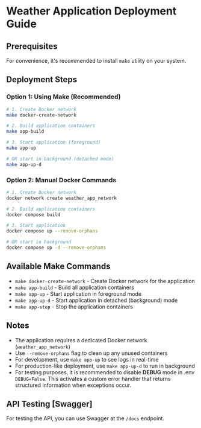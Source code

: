 # Weather Application Deployment Guide

## Prerequisites

For convenience, it's recommended to install `make` utility on your system.

## Deployment Steps

### Option 1: Using Make (Recommended)

```bash
# 1. Create Docker network
make docker-create-network

# 2. Build application containers
make app-build

# 3. Start application (foreground)
make app-up

# OR start in background (detached mode)
make app-up-d
```

### Option 2: Manual Docker Commands

```bash
# 1. Create Docker network
docker network create weather_app_network

# 2. Build application containers
docker compose build

# 3. Start application
docker compose up --remove-orphans

# OR start in background
docker compose up -d --remove-orphans
```

## Available Make Commands

- `make docker-create-network` - Create Docker network for the application
- `make app-build` - Build all application containers
- `make app-up` - Start application in foreground mode
- `make app-up-d` - Start application in detached (background) mode
- `make app-stop` - Stop the application containers

## Notes

- The application requires a dedicated Docker network (`weather_app_network`)
- Use `--remove-orphans` flag to clean up any unused containers
- For development, use `make app-up` to see logs in real-time
- For production-like deployment, use `make app-up-d` to run in background
- For testing purposes, it is recommended to disable **DEBUG** mode in .env `DEBUG=False`. This activates a custom error handler that returns structured information when exceptions occur.

## API Testing [Swagger]
For testing the API, you can use Swagger at the `/docs` endpoint.